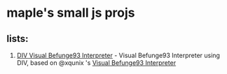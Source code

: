 maple's small js projs
======================
lists:
------
1. [DIV Visual Befunge93 Interpreter](http://humiaozuzu.github.com/javascript-playground/div-visual-befunge93-interpreter/) - Visual Befunge93 Interpreter using DIV, based on @xqunix 's [Visual Befunge93 Interpreter](http://qiao.github.com/javascript-playground/visual-befunge93-interpreter/)
